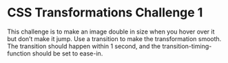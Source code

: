 # CSS Transformations Challenge 1

This challenge is to make an image double in size when you hover over it but don’t make it jump. 
Use a transition to make the transformation smooth. 
The transition should happen within 1 second, and the transition-timing-function should be set to ease-in.